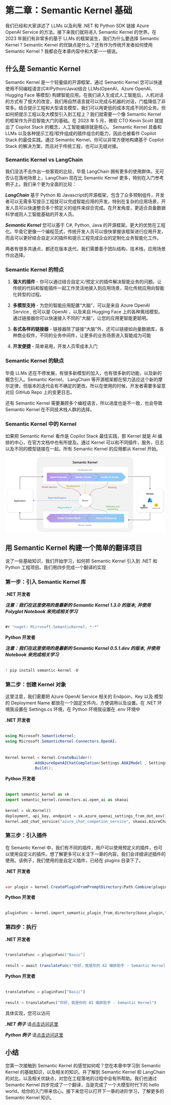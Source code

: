 # **第二章：Semantic Kernel 基础**

我们已经和大家讲述了 LLMs 以及利用 .NET 和 Python SDK 链接 Azure OpenAI Service 的方法。接下来我们就将进入 Semantic Kernel 的世界。在 2023 年我们有非常多的基于 LLMs 的框架诞生，我们为什么要选择 Semantic Kernel ? Semantic Kernel 的优缺点是什么？还有作为传统开发者如何使用 Semantic Kernel ? 我都会在本章内容中和大家一一细说。

## **什么是 Semantic Kernel**

Semantic Kernel 是一个轻量级的开源框架，通过 Semantic Kernel 您可以快速使用不同编程语言(C#/Python/Java)结合 LLMs(OpenAI、Azure OpenAI、Hugging Face 等模型) 构建智能应用。在我们进入生成式人工智能后，人机对话的方式有了很大的改变，我们用自然语言就可以完成与机器的对话，门槛降低了非常多。结合提示工程和大型语言模型，我们可以用更低的成本完成不同的业务。但如何把提示工程以及大模型引入到工程上？我们就需要一个像 Semantic Kernel 的框架作为开启智能大门的基础。在 2023 年 5 月，微软 CTO Kevin Scott 就提出了 Copilot Stack 的概念，人工智能编排就是核心。 Semantic Kernel 具备和 LLMs 以及各种提示工程/软件组成的插件组合的能力，因此也被看作 Copilot Stack 的最佳实践。通过 Semantic Kernel，你可以非常方便地构建基于 Copilot Stack 的解决方案，而且对于传统工程，也可以无缝对接。

### **Semantic Kernel vs LangChain**

我们没法不去作出一些客观的比较，毕竟 LangChain 拥有更多的使用群体。无可否认在落地场景上，LangChain 现在比 Semantic Kernel 更多，特别在入门参考例子上。我们来个更为全面的比较：

***LangChain*** 基于 Python 和 Javascript的开源框架，包含了众多预制组件，开发者可以无需多写提示工程就可以完成智能应用的开发。特别在复杂的应用场景，开发人员可以快速整合多个预定义的组件来综合完成。在开发角度，更适合具备数据科学或则人工智能基础的开发人员。

***Semantic Kernel*** 您可以基于 C#, Python, Java 的开源框架。更大的优势在工程化。毕竟它更像一个编程范式，传统开发人员可以很快掌握该框架进行应用开发，而且可以更好结合自定义的插件和提示工程完成企业的定制化业务智能化工作。

两者有很多共通点，都还在版本迭代，我们需要基于团队结构，技术栈，应用场景作出选择。

### **Semantic Kernel 的特点**

1. **强大的插件** - 你可以通过结合自定义/预定义的插件解决智能业务的问题。让传统的代码和智能插件一起工作灵活地接入到应用场景，简化传统应用向智能化转型的过程。

2. **多模型支持** - 为您的智能应用配置“大脑”，可以是来自 Azure OpenAI Service , 也可以是 OpenAI ，以及来自 Hugging Face 上的各种离线模型。通过链接器你可以快速接入不同的“大脑”，让您的应用更智能更聪明。

3. **各式各样的链接器** - 链接器除了链接“大脑”外，还可以链接如向量数据库，各种商业软件，不同的业务中间件，让更多的业务场景进入智能成为可能

4. **开发便捷** - 简单易用，开发人员零成本入门

### **Semantic Kernel 的缺点**

毕竟 LLMs 还在不停发展，有很多新模型的加入，也有很多新的功能，以及新的概念引入。Semantic Kernel， LangChain 等开源框架都在努力适应这个新的摩尔定律，但版本的迭代会有不确定的更改。所以在使用的时候，开发者需要多留意对应 GitHub Repo 上的变更日志。

还有 Semantic Kernel 需要兼顾多个编程语言，所以进度也是不一致，也会导致 Semantic Kernel 在不同技术栈人群的选择。


### **Semantic Kernel 中的 Kernel**

如果把 Semantic Kernel 看作是 Copilot Stack 最佳实践，那 Kernel 就是 AI 编排的中心，在官方文档中也有所提及。通过 Kernel 可以和不同插件，服务，日志以及不同的模型链接在一起。所有 Semantic Kernel 的应用都从 Kernel 开始。

![kernel](../../imgs/02/kernel.png)


## **用 Semantic Kernel 构建一个简单的翻译项目**

说了一些基础知识，我们开始学习，如何把 Semantic Kernel 引入到 .NET 和 Python 工程项目。我们用四步完成一个翻译的实现

### **第一步：引入 Semantic Kernel 库**


**.NET 开发者**

***注意：我们在这里使用的是最新的 Semantic Kernel 1.3.0  的版本, 并使用 Polyglot Notebook 来完成相关学习***


```csharp

#r "nuget: Microsoft.SemanticKernel, *-*"

```


**Python 开发者**


***注意：我们在这里使用的是最新的 Semantic Kernel 0.5.1.dev  的版本, 并使用 Notebook 来完成相关学习***


```python

! pip install semantic-kernel -U

```


### **第二步：创建 Kernel 对象**


这里注意，我们需要把 Azure OpenAI Service 相关的 Endpoin，Key 以及 模型的 Deployment Name 都放在一个固定文件内，方便调用以及设置。在 .NET 环境我设置在 Settings.cs 环境，在 Python 环境我设置在 .env 环境中

**.NET 开发者**

```csharp

using Microsoft.SemanticKernel;
using Microsoft.SemanticKernel.Connectors.OpenAI;


Kernel kernel = Kernel.CreateBuilder()
            .AddAzureOpenAIChatCompletion(Settings.AOAIModel , Settings.AOAIEndpoint, Settings.AOAIKey)
            .Build();

```

**Python 开发者**

```python

import semantic_kernel as sk
import semantic_kernel.connectors.ai.open_ai as skaoai

kernel = sk.Kernel()
deployment, api_key, endpoint = sk.azure_openai_settings_from_dot_env()
kernel.add_chat_service("azure_chat_competion_service", skaoai.AzureChatCompletion(deployment,endpoint,api_key=api_key,api_version = "2023-12-01-preview"))


```
### **第三步：引入插件**

在 Semantic Kernel 中，我们有不同的插件，用户可以使用预定义的插件，也可以使用自定义的插件。想了解更多可以关注下一章的内容，我们会详细讲述插件的使用。该例子，我们使用的是自定义插件，已经在 plugins 目录下了。


**.NET 开发者**

```csharp

var plugin = kernel.CreatePluginFromPromptDirectory(Path.Combine(pluginDirectory, "TranslatePlugin"));


```


**Python 开发者**

```python

pluginFunc = kernel.import_semantic_plugin_from_directory(base_plugin,"TranslatePlugin")

```


### **第四步：执行**


**.NET 开发者**

```csharp

translateFunc = pluginFunc["Basic"]

result = await translateFunc("你好，我是你的 AI 编排助手 - Semantic Kernel")


```


**Python 开发者**

```python

translateFunc = pluginFunc["Basic"]

result = translateFunc("你好，我是你的 AI 编排助手 - Semantic Kernel")


```

具体实现，您可以访问


***.NET 例子*** 请[点击访问这里](https://github.com/microsoft/SemanticKernelCookBook/blob/main/notebooks/dotNET/02/LearnSK.ipynb)

***Python 例子*** 请[点击访问这里](https://github.com/microsoft/SemanticKernelCookBook/blob/main/notebooks/python/02/LearnSK.ipynb)


## **小结**

您第一次接触到 Semantic Kernel 的感觉如何呢？您在本章中学习到 Semantic Kernel 的基础知识，以及相关的知识。并了解到 Semantic Kernel 和 LangChain 的对比，以及相关优缺点，对您在工程落地的过程中会有所帮助。我们也通过 Semantic Kernel 四步完成了一个翻译，当是完成了一个大模型时代下的 hello world，给你的入门带来信心。接下来您可以打开下一章的进阶学习，了解更多的 Semantic Kernel 知识。









